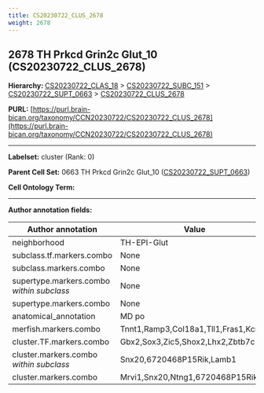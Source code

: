 ```yaml
---
title: CS20230722_CLUS_2678
weight: 2678
---
```

## 2678 TH Prkcd Grin2c Glut_10 (CS20230722_CLUS_2678)
<b>Hierarchy: </b>
[CS20230722_CLAS_18](../CS20230722_CLAS_18) >
[CS20230722_SUBC_151](../CS20230722_SUBC_151) >
[CS20230722_SUPT_0663](../CS20230722_SUPT_0663) >
[CS20230722_CLUS_2678](../CS20230722_CLUS_2678)

**PURL:** [https://purl.brain-bican.org/taxonomy/CCN20230722/CS20230722_CLUS_2678](https://purl.brain-bican.org/taxonomy/CCN20230722/CS20230722_CLUS_2678)

---


**Labelset:** cluster (Rank: 0)

**Parent Cell Set:** 0663 TH Prkcd Grin2c Glut_10 ([CS20230722_SUPT_0663](../CS20230722_SUPT_0663))



**Cell Ontology Term:** 

[MARKER GENES.]: #


---

[TRANSFERRED ANNOTATIONS.]: #


[AUTHOR ANNOTATION FIELDS.]: #


**Author annotation fields:**

| Author annotation | Value |
|-------------------|-------|
|neighborhood|TH-EPI-Glut|
|subclass.tf.markers.combo|None|
|subclass.markers.combo|None|
|supertype.markers.combo _within subclass_|None|
|supertype.markers.combo|None|
|anatomical_annotation|MD po|
|merfish.markers.combo|Tnnt1,Ramp3,Col18a1,Tll1,Fras1,Kcnk9|
|cluster.TF.markers.combo|Gbx2,Sox3,Zic5,Shox2,Lhx2,Zbtb7c|
|cluster.markers.combo _within subclass_|Snx20,6720468P15Rik,Lamb1|
|cluster.markers.combo|Mrvi1,Snx20,Ntng1,6720468P15Rik|
